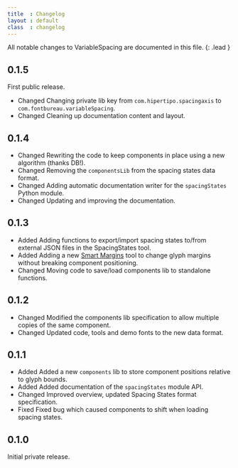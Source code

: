 ```yaml
---
title  : Changelog
layout : default
class  : changelog
---
```


All notable changes to VariableSpacing are documented in this file.
{: .lead }

<!--

The format is based on [Keep a Changelog](https://keepachangelog.com/en/1.0.0/).
VarTools adheres to [Semantic Versioning](https://semver.org/spec/v2.0.0.html).

semantic versioning: MAJOR.MINOR.PATCH
see http://keepachangelog.com/

| MAJOR | incompatible API changes                           |
| MINOR | new functionality in a backwards compatible manner |
| PATCH | backwards compatible bug fixes                     |

additional labels for pre-release and build 
as extensions to the MAJOR.MINOR.PATCH format

types of changes:

- `Added` for new features.
- `Changed` for changes in existing functionality.
- `Deprecated` for soon-to-be removed features.
- `Removed` for now removed features.
- `Fixed` for any bug fixes.
- `Security` in case of vulnerabilities.

-->


0.1.5
-----

First public release.

- <span class='badge'>Changed</span> Changing private lib key from `com.hipertipo.spacingaxis` to `com.fontbureau.variableSpacing`.
- <span class='badge'>Changed</span> Cleaning up documentation content and layout.


0.1.4
-----

- <span class='badge'>Changed</span> Rewriting the code to keep components in place using a new algorithm (thanks DB!).
- <span class='badge'>Changed</span> Removing the `componentsLib` from the spacing states data format.
- <span class='badge'>Changed</span> Adding automatic documentation writer for the `spacingStates` Python module.
- <span class='badge'>Changed</span> Updating and improving the documentation.

0.1.3
-----

- <span class='badge'>Added</span> Adding functions to export/import spacing states to/from external JSON files in the SpacingStates tool.
- <span class='badge'>Added</span> Adding a new [Smart Margins] tool to change glyph margins without breaking component positioning.
- <span class='badge'>Changed</span> Moving code to save/load components lib to standalone functions.

[Smart Margins]: ../reference/smart-margins-tool/

0.1.2
-----

- <span class='badge'>Changed</span> Modified the components lib specification to allow multiple copies of the same component.
- <span class='badge'>Changed</span> Updated code, tools and demo fonts to the new data format.

0.1.1
-----

- <span class='badge'>Added</span> Added a new `components` lib to store component positions relative to glyph bounds.
- <span class='badge'>Added</span> Added documentation of the `spacingStates` module API.
- <span class='badge'>Changed</span> Improved overview, updated Spacing States format specification.
- <span class='badge'>Fixed</span> Fixed bug which caused components to shift when loading spacing states.

0.1.0
-----

Initial private release.
